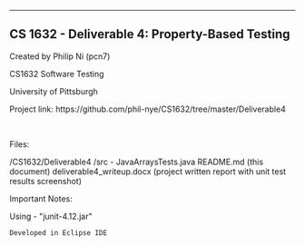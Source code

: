 -------------------------------------------------
CS 1632 - Deliverable 4: Property-Based Testing
-----------------------------------------------

<p>Created by Philip Ni (pcn7)</p>
<p>CS1632 Software Testing</p>
<p>University of Pittsburgh</p>
<p>Project link: https://github.com/phil-nye/CS1632/tree/master/Deliverable4</p>
<br>
<p>Files:</p>
    /CS1632/Deliverable4
        /src -
            JavaArraysTests.java
        README.md (this document)
        deliverable4_writeup.docx (project written report with unit test results screenshot)

<p>Important Notes:</p>
    Using -
        "junit-4.12.jar"


    Developed in Eclipse IDE


